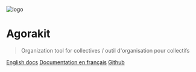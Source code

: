 ![logo](_media/icon.svg)

# Agorakit

> Organization tool for collectives / outil d'organisation pour collectifs

[English docs](/en/)
[Documentation en français](/fr/)
[Github](https://github.com/agorakit/agorakit)